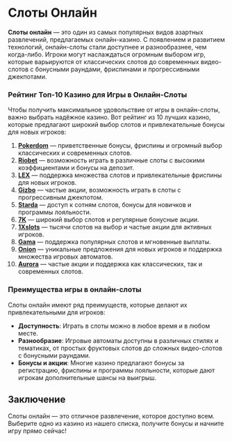 # Слоты Онлайн

**Слоты онлайн** — это один из самых популярных видов азартных развлечений, предлагаемых онлайн-казино. С появлением и развитием технологий, онлайн-слоты стали доступнее и разнообразнее, чем когда-либо. Игроки могут наслаждаться огромным выбором игр, которые варьируются от классических слотов до современных видео-слотов с бонусными раундами, фриспинами и прогрессивными джекпотами.

### Рейтинг Топ-10 Казино для Игры в Онлайн-Слоты

Чтобы получить максимальное удовольствие от игры в онлайн-слоты, важно выбрать надёжное казино. Вот рейтинг из 10 лучших казино, которые предлагают широкий выбор слотов и привлекательные бонусы для новых игроков:

1. **[Pokerdom](https://brandplay.link/4k77v2yx)** — приветственные бонусы, фриспины и огромный выбор классических и современных слотов.
2. **[Riobet](https://brandplay.link/7xBLTPyj)** — возможность играть в различные слоты с высокими коэффициентами и бонусы на депозит.
3. **[LEX](https://brandplay.link/zW4hdDFV)** — поддержка множества слотов и привлекательные фриспины для новых игроков.
4. **[Gizbo](https://brandplay.link/bprXw4YV)** — частые акции, возможность играть в слоты с прогрессивным джекпотом.
5. **[Starda](https://brandplay.link/fB7xwRFL)** — доступ к сотням слотов, бонусы для новичков и программы лояльности.
6. **[7K](https://brandplay.link/BvQyFShp)** — широкий выбор слотов и регулярные бонусные акции.
7. **[1Xslots](https://brandplay.link/hSB1khtr)** — тысячи слотов на выбор и частые акции для активных игроков.
8. **[Gama](https://brandplay.link/j6NMKsDz)** — поддержка популярных слотов и мгновенные выплаты.
9. **[Onion](https://brandplay.link/zBGRVpQ9)** — уникальные предложения для новых игроков и поддержка множества игровых автоматов.
10. **[Aurora](https://10trafic-stat2.com/click/668546556bcc6313411604bd/6766/13032/subaccount)** — частые акции и поддержка как классических, так и современных слотов.

### Преимущества игры в онлайн-слоты

Слоты онлайн имеют ряд преимуществ, которые делают их привлекательными для игроков:
- **Доступность**: Играть в слоты можно в любое время и в любом месте.
- **Разнообразие**: Игровые автоматы доступны в различных стилях и тематиках, от простых фруктовых слотов до сложных видео-слотов с бонусными раундами.
- **Бонусы и акции**: Многие казино предлагают бонусы за регистрацию, фриспины и программы лояльности, которые дают игрокам дополнительные шансы на выигрыш.

## Заключение

Слоты онлайн — это отличное развлечение, которое доступно всем. Выберите одно из казино из нашего списка, получите бонусы и начните игру прямо сейчас!
